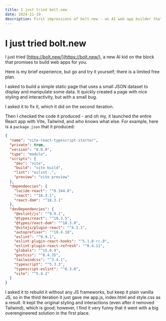 ```yaml
---
title: I just tried bolt.new
date: 2024-11-19
description: First impressions of bolt.new - an AI web app builder that works well but tends to over-engineer simple solutions with unnecessary React/Vite complexity.
---
```

# I just tried bolt.new

I just tried [https://bolt.new/](https://bolt.new/), a new AI kid on the block that promises to build web apps for you.

Here is my brief experience, but go and try it yourself; there is a limited free plan.

I asked to build a simple static page that uses a small JSON dataset to display and manipulate some data.
It quickly created a page with nice styling and interactivity, but with a small bug.

I asked it to fix it, which it did on the second iteration.

Then I checked the code it produced - and oh my, it launched the entire React app with Vite, Tailwind, and who knows what else.
For example, here is a `package.json` that it produced:

```json
{
  "name": "vite-react-typescript-starter",
  "private": true,
  "version": "0.0.0",
  "type": "module",
  "scripts": {
    "dev": "vite",
    "build": "vite build",
    "lint": "eslint .",
    "preview": "vite preview"
  },
  "dependencies": {
    "lucide-react": "^0.344.0",
    "react": "^18.3.1",
    "react-dom": "^18.3.1"
  },
  "devDependencies": {
    "@eslint/js": "^9.9.1",
    "@types/react": "^18.3.5",
    "@types/react-dom": "^18.3.0",
    "@vitejs/plugin-react": "^4.3.1",
    "autoprefixer": "^10.4.18",
    "eslint": "^9.9.1",
    "eslint-plugin-react-hooks": "^5.1.0-rc.0",
    "eslint-plugin-react-refresh": "^0.4.11",
    "globals": "^15.0.9",
    "postcss": "^8.4.35",
    "tailwindcss": "^3.4.1",
    "typescript": "^5.3.3",
    "typescript-eslint": "^6.3.0",
    "vite": "^5.4.2"
  }
}
```

I asked it to rebuild it without any JS frameworks, but keep it plain vanilla JS, so in the third iteration it just gave me app.js, index.html and style.css as a result.
It kept the original styling and interactions (even after it removed Tailwind), which is good; however, I find it very funny that it went with a big overengineered solution in the first place.
